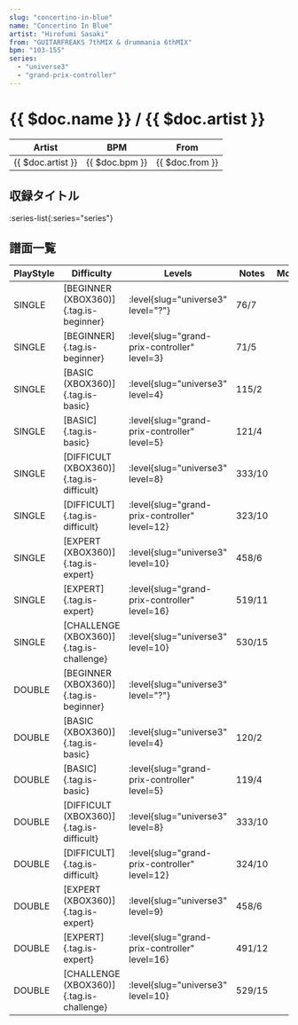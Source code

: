 ```yaml
---
slug: "concertino-in-blue"
name: "Concertino In Blue"
artist: "Hirofumi Sasaki"
from: "GUITARFREAKS 7thMIX & drummania 6thMIX"
bpm: "103-155"
series:
  - "universe3"
  - "grand-prix-controller"
---
```


# {{ $doc.name }} / {{ $doc.artist }}

|Artist|BPM|From|
|------|---|----|
|{{ $doc.artist }}|{{ $doc.bpm }}|{{ $doc.from }}|

## 収録タイトル

:series-list{:series="series"}

## 譜面一覧

|PlayStyle|Difficulty|Levels|Notes|Movie|
|---------|----------|------|-----|-----|
|SINGLE|[BEGINNER (XBOX360)]{.tag.is-beginner}|<div class="field is-grouped is-grouped-multiline"> :level{slug="universe3" level="?"}</div>|76/7||
|SINGLE|[BEGINNER]{.tag.is-beginner}|<div class="field is-grouped is-grouped-multiline"> :level{slug="grand-prix-controller" level=3}</div>|71/5||
|SINGLE|[BASIC (XBOX360)]{.tag.is-basic}|<div class="field is-grouped is-grouped-multiline"> :level{slug="universe3" level=4}</div>|115/2||
|SINGLE|[BASIC]{.tag.is-basic}|<div class="field is-grouped is-grouped-multiline"> :level{slug="grand-prix-controller" level=5}</div>|121/4||
|SINGLE|[DIFFICULT (XBOX360)]{.tag.is-difficult}|<div class="field is-grouped is-grouped-multiline"> :level{slug="universe3" level=8}</div>|333/10||
|SINGLE|[DIFFICULT]{.tag.is-difficult}|<div class="field is-grouped is-grouped-multiline"> :level{slug="grand-prix-controller" level=12}</div>|323/10||
|SINGLE|[EXPERT (XBOX360)]{.tag.is-expert}|<div class="field is-grouped is-grouped-multiline"> :level{slug="universe3" level=10}</div>|458/6||
|SINGLE|[EXPERT]{.tag.is-expert}|<div class="field is-grouped is-grouped-multiline"> :level{slug="grand-prix-controller" level=16}</div>|519/11||
|SINGLE|[CHALLENGE (XBOX360)]{.tag.is-challenge}|<div class="field is-grouped is-grouped-multiline"> :level{slug="universe3" level=10}</div>|530/15||
|DOUBLE|[BEGINNER (XBOX360)]{.tag.is-beginner}|<div class="field is-grouped is-grouped-multiline"> :level{slug="universe3" level="?"}</div>|||
|DOUBLE|[BASIC (XBOX360)]{.tag.is-basic}|<div class="field is-grouped is-grouped-multiline"> :level{slug="universe3" level=4}</div>|120/2||
|DOUBLE|[BASIC]{.tag.is-basic}|<div class="field is-grouped is-grouped-multiline"> :level{slug="grand-prix-controller" level=5}</div>|119/4||
|DOUBLE|[DIFFICULT (XBOX360)]{.tag.is-difficult}|<div class="field is-grouped is-grouped-multiline"> :level{slug="universe3" level=8}</div>|333/10||
|DOUBLE|[DIFFICULT]{.tag.is-difficult}|<div class="field is-grouped is-grouped-multiline"> :level{slug="grand-prix-controller" level=12}</div>|324/10||
|DOUBLE|[EXPERT (XBOX360)]{.tag.is-expert}|<div class="field is-grouped is-grouped-multiline"> :level{slug="universe3" level=9}</div>|458/6||
|DOUBLE|[EXPERT]{.tag.is-expert}|<div class="field is-grouped is-grouped-multiline"> :level{slug="grand-prix-controller" level=16}</div>|491/12||
|DOUBLE|[CHALLENGE (XBOX360)]{.tag.is-challenge}|<div class="field is-grouped is-grouped-multiline"> :level{slug="universe3" level=10}</div>|529/15||
